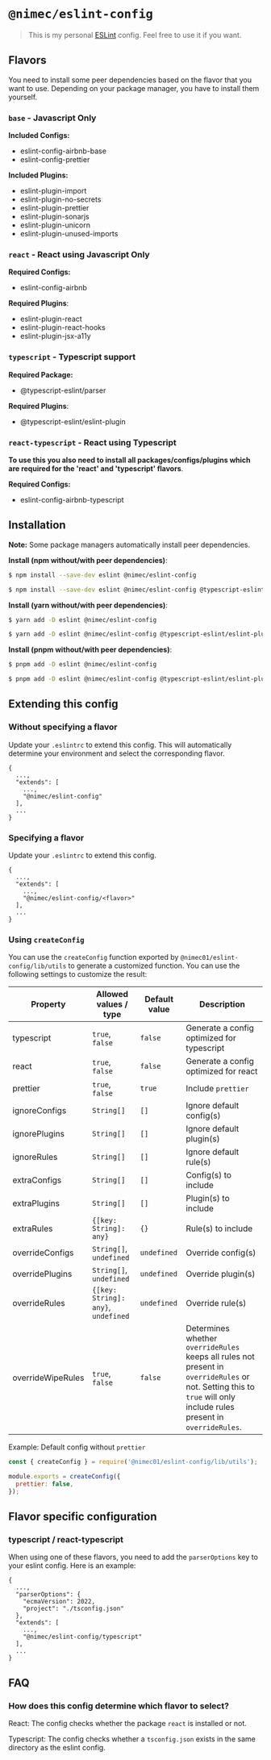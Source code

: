 # `@nimec/eslint-config`

> This is my personal [ESLint](https://eslint.org) config. Feel free to use it if you want.

## Flavors

You need to install some peer dependencies based on the flavor that you want to use. Depending on your package manager, you have to install them yourself.

### `base` - Javascript Only

**Included Configs:**

- eslint-config-airbnb-base
- eslint-config-prettier

**Included Plugins:**

- eslint-plugin-import
- eslint-plugin-no-secrets
- eslint-plugin-prettier
- eslint-plugin-sonarjs
- eslint-plugin-unicorn
- eslint-plugin-unused-imports

### `react` - React using Javascript Only

**Required Configs:**

- eslint-config-airbnb

**Required Plugins**:

- eslint-plugin-react
- eslint-plugin-react-hooks
- eslint-plugin-jsx-a11y

### `typescript` - Typescript support

**Required Package:**

- @typescript-eslint/parser

**Required Plugins**:

- @typescript-eslint/eslint-plugin

### `react-typescript` - React using Typescript

**To use this you also need to install all packages/configs/plugins which are required for the 'react' and 'typescript' flavors**.

**Required Configs:**

- eslint-config-airbnb-typescript

## Installation

**Note:** Some package managers automatically install peer dependencies.

**Install (npm without/with peer dependencies)**:

```bash
$ npm install --save-dev eslint @nimec/eslint-config
```

```bash
$ npm install --save-dev eslint @nimec/eslint-config @typescript-eslint/eslint-plugin @typescript-eslint/parser eslint-config-airbnb eslint-config-airbnb-typescript eslint-plugin-jsx-a11y eslint-plugin-react eslint-plugin-react-hooks
```

**Install (yarn without/with peer dependencies)**:

```bash
$ yarn add -D eslint @nimec/eslint-config
```

```bash
$ yarn add -D eslint @nimec/eslint-config @typescript-eslint/eslint-plugin @typescript-eslint/parser eslint-config-airbnb eslint-config-airbnb-typescript eslint-plugin-jsx-a11y eslint-plugin-react eslint-plugin-react-hooks
```

**Install (pnpm without/with peer dependencies)**:

```bash
$ pnpm add -D eslint @nimec/eslint-config
```

```bash
$ pnpm add -D eslint @nimec/eslint-config @typescript-eslint/eslint-plugin @typescript-eslint/parser eslint-config-airbnb eslint-config-airbnb-typescript eslint-plugin-jsx-a11y eslint-plugin-react eslint-plugin-react-hooks
```

## Extending this config

### Without specifying a flavor

Update your `.eslintrc` to extend this config. This will automatically determine your environment and select the corresponding flavor.

```plain
{
  ...,
  "extends": [
    ...,
    "@nimec/eslint-config"
  ],
  ...
}
```

### Specifying a flavor

Update your `.eslintrc` to extend this config.

```plain
{
  ...,
  "extends": [
    ...,
    "@nimec/eslint-config/<flavor>"
  ],
  ...
}
```

### Using `createConfig`

You can use the `createConfig` function exported by `@nimec01/eslint-config/lib/utils` to generate a customized function. You can use the following settings to customize the result:

| Property          | Allowed values / type              | Default value | Description                                                                                                                                                          |
| --- | --- | --- | --- 
| typescript        | `true`, `false`                    | `false`       | Generate a config optimized for typescript                                                                                                                           |
| react             | `true`, `false`                    | `false`       | Generate a config optimized for react                                                                                                                                |
| prettier          | `true`, `false`                    | `true`        | Include `prettier`                                                                                                                                                   |
| ignoreConfigs     | `String[]`                         | `[]`          | Ignore default config(s)                                                                                                                                             |
| ignorePlugins     | `String[]`                         | `[]`          | Ignore default plugin(s)                                                                                                                                             |
| ignoreRules       | `String[]`                         | `[]`          | Ignore default rule(s)                                                                                                                                               |
| extraConfigs      | `String[]`                         | `[]`          | Config(s) to include                                                                                                                                                 |
| extraPlugins      | `String[]`                         | `[]`          | Plugin(s) to include                                                                                                                                                 |
| extraRules        | `{[key: String]: any}`              | `{}`          | Rule(s) to include                                                                                                                                                   |
| overrideConfigs   | `String[]`, `undefined`            | `undefined`   | Override config(s)                                                                                                                                                   |
| overridePlugins   | `String[]`, `undefined`            | `undefined`   | Override plugin(s)                                                                                                                                                   |
| overrideRules     | `{[key: String]: any}`, `undefined` | `undefined`   | Override rule(s)                                                                                                                                                     |     |
| overrideWipeRules | `true`, `false`                    | `false`       | Determines whether `overrideRules` keeps all rules not present in `overrideRules` or not. Setting this to `true` will only include rules present in `overrideRules`. |

Example: Default config without `prettier`

```js
const { createConfig } = require('@nimec01/eslint-config/lib/utils');

module.exports = createConfig({
  prettier: false,
});
```

## Flavor specific configuration

### typescript / react-typescript

When using one of these flavors, you need to add the `parserOptions` key to your eslint config. Here is an example:

```plain
{
  ...,
  "parserOptions": {
    "ecmaVersion": 2022,
    "project": "./tsconfig.json"
  },
  "extends": [
    ...,
    "@nimec/eslint-config/typescript"
  ],
  ...
}
```

## FAQ

### How does this config determine which flavor to select?

React: The config checks whether the package `react` is installed or not.

Typescript: The config checks whether a `tsconfig.json` exists in the same directory as the eslint config.
